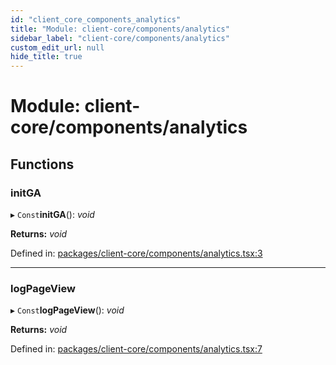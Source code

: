 ```yaml
---
id: "client_core_components_analytics"
title: "Module: client-core/components/analytics"
sidebar_label: "client-core/components/analytics"
custom_edit_url: null
hide_title: true
---
```


# Module: client-core/components/analytics

## Functions

### initGA

▸ `Const`**initGA**(): *void*

**Returns:** *void*

Defined in: [packages/client-core/components/analytics.tsx:3](https://github.com/xr3ngine/xr3ngine/blob/9d253dc38/packages/client-core/components/analytics.tsx#L3)

___

### logPageView

▸ `Const`**logPageView**(): *void*

**Returns:** *void*

Defined in: [packages/client-core/components/analytics.tsx:7](https://github.com/xr3ngine/xr3ngine/blob/9d253dc38/packages/client-core/components/analytics.tsx#L7)
